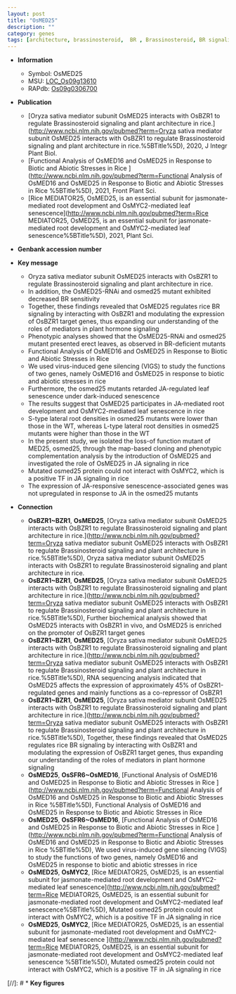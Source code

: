 ```yaml
---
layout: post
title: "OsMED25"
description: ""
category: genes
tags: [architecture, brassinosteroid,  BR , Brassinosteroid, BR signaling, erect, Brassinosteroid Signaling, plant architecture, abiotic stress, biotic stress, leaf, leaf senescence, senescence, root, development,  ja , JA, map-based cloning, root development, lateral root, JA signaling]
---
```


* **Information**  
    + Symbol: OsMED25  
    + MSU: [LOC_Os09g13610](http://rice.uga.edu/cgi-bin/ORF_infopage.cgi?orf=LOC_Os09g13610)  
    + RAPdb: [Os09g0306700](http://rapdb.dna.affrc.go.jp/viewer/gbrowse_details/irgsp1?name=Os09g0306700)  

* **Publication**  
    + [Oryza sativa mediator subunit OsMED25 interacts with OsBZR1 to regulate Brassinosteroid signaling and plant architecture in rice.](http://www.ncbi.nlm.nih.gov/pubmed?term=Oryza sativa mediator subunit OsMED25 interacts with OsBZR1 to regulate Brassinosteroid signaling and plant architecture in rice.%5BTitle%5D), 2020, J Integr Plant Biol.
    + [Functional Analysis of OsMED16 and OsMED25 in Response to Biotic and Abiotic Stresses in Rice ](http://www.ncbi.nlm.nih.gov/pubmed?term=Functional Analysis of OsMED16 and OsMED25 in Response to Biotic and Abiotic Stresses in Rice %5BTitle%5D), 2021, Front Plant Sci.
    + [Rice MEDIATOR25, OsMED25, is an essential subunit for jasmonate-mediated root development and OsMYC2-mediated leaf senescence](http://www.ncbi.nlm.nih.gov/pubmed?term=Rice MEDIATOR25, OsMED25, is an essential subunit for jasmonate-mediated root development and OsMYC2-mediated leaf senescence%5BTitle%5D), 2021, Plant Sci.

* **Genbank accession number**  

* **Key message**  
    + Oryza sativa mediator subunit OsMED25 interacts with OsBZR1 to regulate Brassinosteroid signaling and plant architecture in rice.
    + In addition, the OsMED25-RNAi and osmed25 mutant exhibited decreased BR sensitivity
    + Together, these findings revealed that OsMED25 regulates rice BR signaling by interacting with OsBZR1 and modulating the expression of OsBZR1 target genes, thus expanding our understanding of the roles of mediators in plant hormone signaling
    + Phenotypic analyses showed that the OsMED25-RNAi and osmed25 mutant presented erect leaves, as observed in BR-deficient mutants
    + Functional Analysis of OsMED16 and OsMED25 in Response to Biotic and Abiotic Stresses in Rice
    + We used virus-induced gene silencing (VIGS) to study the functions of two genes, namely OsMED16 and OsMED25 in response to biotic and abiotic stresses in rice
    + Furthermore, the osmed25 mutants retarded JA-regulated leaf senescence under dark-induced senescence
    + The results suggest that OsMED25 participates in JA-mediated root development and OsMYC2-mediated leaf senescence in rice
    + S-type lateral root densities in osmed25 mutants were lower than those in the WT, whereas L-type lateral root densities in osmed25 mutants were higher than those in the WT
    + In the present study, we isolated the loss-of function mutant of MED25, osmed25, through the map-based cloning and phenotypic complementation analysis by the introduction of OsMED25 and investigated the role of OsMED25 in JA signaling in rice
    + Mutated osmed25 protein could not interact with OsMYC2, which is a positive TF in JA signaling in rice
    + The expression of JA-responsive senescence-associated genes was not upregulated in response to JA in the osmed25 mutants

* **Connection**  
    + __OsBZR1~BZR1__, __OsMED25__, [Oryza sativa mediator subunit OsMED25 interacts with OsBZR1 to regulate Brassinosteroid signaling and plant architecture in rice.](http://www.ncbi.nlm.nih.gov/pubmed?term=Oryza sativa mediator subunit OsMED25 interacts with OsBZR1 to regulate Brassinosteroid signaling and plant architecture in rice.%5BTitle%5D), Oryza sativa mediator subunit OsMED25 interacts with OsBZR1 to regulate Brassinosteroid signaling and plant architecture in rice.
    + __OsBZR1~BZR1__, __OsMED25__, [Oryza sativa mediator subunit OsMED25 interacts with OsBZR1 to regulate Brassinosteroid signaling and plant architecture in rice.](http://www.ncbi.nlm.nih.gov/pubmed?term=Oryza sativa mediator subunit OsMED25 interacts with OsBZR1 to regulate Brassinosteroid signaling and plant architecture in rice.%5BTitle%5D),  Further biochemical analysis showed that OsMED25 interacts with OsBZR1 in vivo, and OsMED25 is enriched on the promoter of OsBZR1 target genes
    + __OsBZR1~BZR1__, __OsMED25__, [Oryza sativa mediator subunit OsMED25 interacts with OsBZR1 to regulate Brassinosteroid signaling and plant architecture in rice.](http://www.ncbi.nlm.nih.gov/pubmed?term=Oryza sativa mediator subunit OsMED25 interacts with OsBZR1 to regulate Brassinosteroid signaling and plant architecture in rice.%5BTitle%5D),  RNA sequencing analysis indicated that OsMED25 affects the expression of approximately 45% of OsBZR1-regulated genes and mainly functions as a co-repressor of OsBZR1
    + __OsBZR1~BZR1__, __OsMED25__, [Oryza sativa mediator subunit OsMED25 interacts with OsBZR1 to regulate Brassinosteroid signaling and plant architecture in rice.](http://www.ncbi.nlm.nih.gov/pubmed?term=Oryza sativa mediator subunit OsMED25 interacts with OsBZR1 to regulate Brassinosteroid signaling and plant architecture in rice.%5BTitle%5D),  Together, these findings revealed that OsMED25 regulates rice BR signaling by interacting with OsBZR1 and modulating the expression of OsBZR1 target genes, thus expanding our understanding of the roles of mediators in plant hormone signaling
    + __OsMED25__, __OsSFR6~OsMED16__, [Functional Analysis of OsMED16 and OsMED25 in Response to Biotic and Abiotic Stresses in Rice ](http://www.ncbi.nlm.nih.gov/pubmed?term=Functional Analysis of OsMED16 and OsMED25 in Response to Biotic and Abiotic Stresses in Rice %5BTitle%5D), Functional Analysis of OsMED16 and OsMED25 in Response to Biotic and Abiotic Stresses in Rice 
    + __OsMED25__, __OsSFR6~OsMED16__, [Functional Analysis of OsMED16 and OsMED25 in Response to Biotic and Abiotic Stresses in Rice ](http://www.ncbi.nlm.nih.gov/pubmed?term=Functional Analysis of OsMED16 and OsMED25 in Response to Biotic and Abiotic Stresses in Rice %5BTitle%5D),  We used virus-induced gene silencing (VIGS) to study the functions of two genes, namely OsMED16 and OsMED25 in response to biotic and abiotic stresses in rice
    + __OsMED25__, __OsMYC2__, [Rice MEDIATOR25, OsMED25, is an essential subunit for jasmonate-mediated root development and OsMYC2-mediated leaf senescence](http://www.ncbi.nlm.nih.gov/pubmed?term=Rice MEDIATOR25, OsMED25, is an essential subunit for jasmonate-mediated root development and OsMYC2-mediated leaf senescence%5BTitle%5D),  Mutated osmed25 protein could not interact with OsMYC2, which is a positive TF in JA signaling in rice
    + __OsMED25__, __OsMYC2__, [Rice MEDIATOR25, OsMED25, is an essential subunit for jasmonate-mediated root development and OsMYC2-mediated leaf senescence ](http://www.ncbi.nlm.nih.gov/pubmed?term=Rice MEDIATOR25, OsMED25, is an essential subunit for jasmonate-mediated root development and OsMYC2-mediated leaf senescence %5BTitle%5D),  Mutated osmed25 protein could not interact with OsMYC2, which is a positive TF in JA signaling in rice

[//]: # * **Key figures**  


